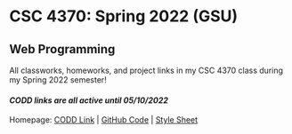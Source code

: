 # CSC 4370: Spring 2022 (GSU)
## Web Programming

All classworks, homeworks, and project links in my CSC 4370 class during my Spring 2022 semester!
#### *CODD links are all active until 05/10/2022*

Homepage: [CODD Link](https://codd.cs.gsu.edu/~vdo10/home.html) | [GitHub Code](https://github.com/odnaiviv/CSC4370/blob/main/home.html) | [Style Sheet](https://github.com/odnaiviv/CSC4370/blob/main/Homeworks/HW1/mystyle.css)
